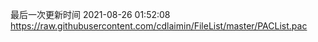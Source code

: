 最后一次更新时间 2021-08-26 01:52:08
https://raw.githubusercontent.com/cdlaimin/FileList/master/PACList.pac

